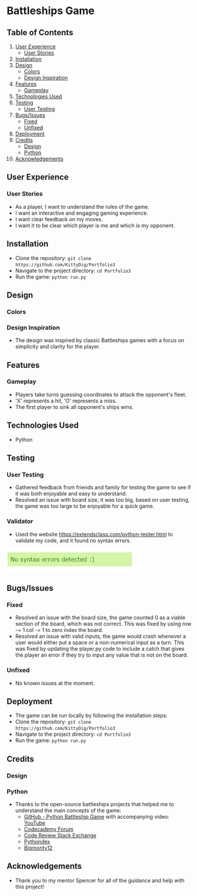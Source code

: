 # Battleships Game

## Table of Contents
1. [User Experience](#user-experience)
   - [User Stories](#user-stories)
2. [Installation](#installation)
3. [Design](#design)
   - [Colors](#colors)
   - [Design Inspiration](#design-inspiration)
4. [Features](#features)
   - [Gameplay](#gameplay)
5. [Technologies Used](#technologies-used)
6. [Testing](#testing)
   - [User Testing](#user-testing)
7. [Bugs/Issues](#bugsissues)
   - [Fixed](#fixed)
   - [Unfixed](#unfixed)
8. [Deployment](#deployment)
9. [Credits](#credits)
   - [Design](#design)
   - [Python](#python)
10. [Acknowledgements](#acknowledgements)

## User Experience

### User Stories
- As a player, I want to understand the rules of the game.
- I want an interactive and engaging gaming experience.
- I want clear feedback on my moves.
- I want it to be clear which player is me and which is my opponent.

## Installation
- Clone the repository: `git clone https://github.com/KittyDig/Portfolio3`
- Navigate to the project directory: `cd Portfolio3`
- Run the game: `python run.py`

## Design

### Colors

### Design Inspiration
- The design was inspired by classic Battleships games with a focus on simplicity and clarity for the player.

## Features

### Gameplay
- Players take turns guessing coordinates to attack the opponent's fleet.
- 'X' represents a hit, 'O' represents a miss.
- The first player to sink all opponent's ships wins.

## Technologies Used
- Python

## Testing

### User Testing
- Gathered feedback from friends and family for testing the game to see if it was both enjoyable and easy to understand.
- Resolved an issue with board size, it was too big, based on user testing, the game was too large to be enjoyable for a quick game.

### Validator
- Used the website https://extendsclass.com/python-tester.html to validate my code, and it found no syntax errors.

![image](images/validator.png)

## Bugs/Issues

### Fixed
- Resolved an issue with the board size, the game counted 0 as a viable section of the board, which was not correct. This was fixed by using row -= 1 col -= 1 to zero index the board.
- Resolved an issue with valid inputs, the game would crash whenever a user would either put a space or a non-numerical input as a turn. This was fixed by updating the player.py code to include a catch that gives the player an error if they try to input any value that is not on the board.

### Unfixed
- No known issues at the moment.

## Deployment
- The game can be run locally by following the installation steps:
- Clone the repository: `git clone https://github.com/KittyDig/Portfolio3`
- Navigate to the project directory: `cd Portfolio3`
- Run the game: `python run.py`

## Credits

### Design

### Python
- Thanks to the open-source battleships projects that helped me to understand the main concepts of the game:
  - [GitHub - Python Battleship Game](https://github.com/gbrough/battleship/blob/main/single_player.py) with accompanying video: [YouTube](https://www.youtube.com/watch?app=desktop&v=tF1WRCrd_HQ)
  - [Codecademy Forum](https://discuss.codecademy.com/t/excellent-battleship-game-written-in-python/430605)
  - [Code Review Stack Exchange](https://codereview.stackexchange.com/questions/232013/a-simple-battleship-game)
  - [Pythondex](https://pythondex.com/python-battleship-game)
  - [Bigmonty12](https://bigmonty12.github.io/battleship)

## Acknowledgements
- Thank you to my mentor Spencer for all of the guidance and help with this project!